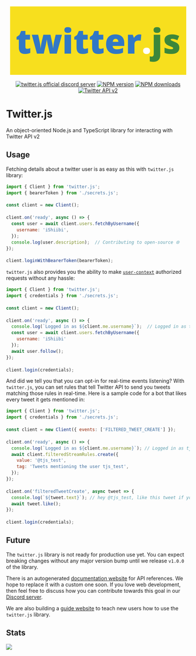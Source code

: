 <div align="center">
  <p>
    <a href="https://github.com/twitterjs/twitter.js"><img src="https://raw.githubusercontent.com/twitterjs/guide/main/src/.vuepress/public/branding/banner_small.png" title="Twitter.js" alt="twitter.js github" /></a>
  </p>
  <p>
    <a href="https://discord.gg/f5Pefuskx4"><img src="https://img.shields.io/discord/791722432896434237?color=5865F2&label=discord&logo=discord&logoColor=white&style=flat-square" alt="twitter.js official discord server" /></a>
    <a href="https://www.npmjs.com/package/twitter.js"><img src="https://img.shields.io/npm/v/twitter.js?color=ff2511&style=flat-square" alt="NPM version" /></a>
    <a href="https://www.npmjs.com/package/twitter.js"><img src="https://img.shields.io/npm/dt/twitter.js?color=1DB954&style=flat-square" alt="NPM downloads" /></a>
    <a href="https://developer.twitter.com/en/docs/twitter-api/early-access"><img src="https://img.shields.io/endpoint?url=https%3A%2F%2Ftwbadges.glitch.me%2Fbadges%2Fv2&style=flat-square" alt="Twitter API v2" /></a>
  </p>
</div>

# Twitter.js

An object-oriented Node.js and TypeScript library for interacting with Twitter API v2

## Usage

Fetching details about a twitter user is as easy as this with `twitter.js` library:

```js
import { Client } from 'twitter.js';
import { bearerToken } from './secrets.js';

const client = new Client();

client.on('ready', async () => {
  const user = await client.users.fetchByUsername({
    username: 'iShiibi',
  });
  console.log(user.description);  // Contributing to open-source 🌐
});

client.loginWithBearerToken(bearerToken);
```

`twitter.js` also provides you the ability to make [`user-context`](https://developer.twitter.com/en/docs/authentication/oauth-1-0a) authorized requests without any hassle:

```js
import { Client } from 'twitter.js';
import { credentials } from './secrets.js';

const client = new Client();

client.on('ready', async () => {
  console.log(`Logged in as ${client.me.username}`);  // Logged in as tjs_test
  const user = await client.users.fetchByUsername({
    username: 'iShiibi'
  });
  await user.follow();
});

client.login(credentials);
```

And did we tell you that you can opt-in for real-time events listening? With `twitter.js`, you can set rules that tell Twitter API to send you tweets matching those rules in real-time. Here is a sample code for a bot that likes every tweet it gets mentioned in:

```js
import { Client } from 'twitter.js';
import { credentials } from './secrets.js';

const client = new Client({ events: ['FILTERED_TWEET_CREATE'] });

client.on('ready', async () => {
  console.log(`Logged in as ${client.me.username}`); // Logged in as tjs_test
  await client.filteredStreamRules.create({
    value: '@tjs_test',
    tag: 'Tweets mentioning the user tjs_test',
  });
});

client.on('filteredTweetCreate', async tweet => {
  console.log(`${tweet.text}`); // hey @tjs_test, like this tweet if you're listening!
  await tweet.like();
});

client.login(credentials);
```

## Future

The `twitter.js` library is not ready for production use yet. You can expect breaking changes without any major version bump until we release `v1.0.0` of the library.

There is an autogenerated [documentation website](https://twitter.js.org) for API references. We hope to replace it with a custom one soon. If you love web development, then feel free to discuss how you can contribute towards this goal in our [Discord server](https://discord.gg/f5Pefuskx4).

We are also building a [guide website](https://twitterjs-guide.pages.dev) to teach new users how to use the `twitter.js` library.

## Stats

<img src="https://repobeats.axiom.co/api/embed/866e8a131446bde7e769719852ec3490aa3b62ea.svg" />
